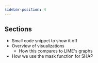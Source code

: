 ```yaml
---
sidebar-position: 4
---
```



<!-- I kinda feel like this should link to a Jupyter notebook -->

## Sections
* Small code snippet to show it off
* Overview of visualizations
  * How this compares to LIME's graphs
* How we use the mask function for SHAP